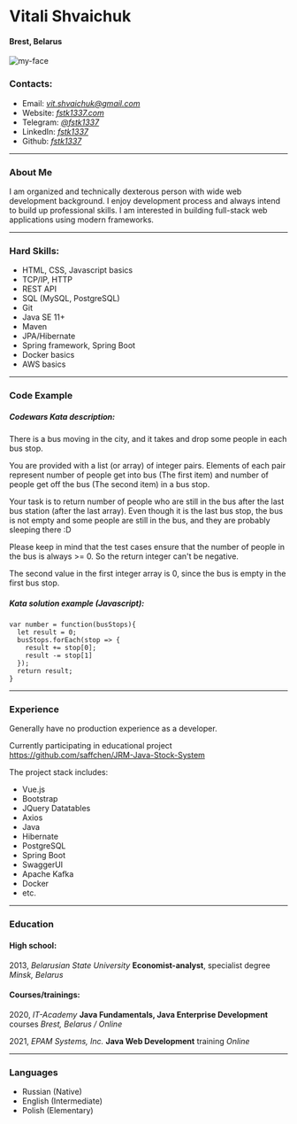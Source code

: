 # Vitali Shvaichuk 
#### Brest, Belarus
![my-face](http://fstk1337.com/assets/me.7376bff3.png)

### Contacts:

- Email: *[vit.shvaichuk@gmail.com](mailto:vit.shvaichuk@gmail.com)*
- Website: *[fstk1337.com](https://fstk1337.com)*
- Telegram: *[@fstk1337](https://t.me/fstk1337)*
- LinkedIn: *[fstk1337](https://www.linkedin.com/in/fstk1337)*
- Github: *[fstk1337](https://github.com/fstk1337)*

---
### About Me

I am organized and technically dexterous person with wide web development background. I enjoy development process and always intend to build up professional skills. I am interested in building full-stack web applications using modern frameworks.

---

### Hard Skills:

- HTML, CSS, Javascript basics
- TCP/IP, HTTP
- REST API
- SQL (MySQL, PostgreSQL)
- Git
- Java SE 11+
- Maven
- JPA/Hibernate
- Spring framework, Spring Boot
- Docker basics
- AWS basics

---

### Code Example

##### Codewars Kata description:

There is a bus moving in the city, and it takes and drop some people in each bus stop.

You are provided with a list (or array) of integer pairs. Elements of each pair represent number of people get into bus (The first item) and number of people get off the bus (The second item) in a bus stop.

Your task is to return number of people who are still in the bus after the last bus station (after the last array). Even though it is the last bus stop, the bus is not empty and some people are still in the bus, and they are probably sleeping there :D

Please keep in mind that the test cases ensure that the number of people in the bus is always >= 0. So the return integer can't be negative.

The second value in the first integer array is 0, since the bus is empty in the first bus stop.

##### Kata solution example (Javascript):

```
var number = function(busStops){
  let result = 0;
  busStops.forEach(stop => {
    result += stop[0];
    result -= stop[1]
  });
  return result;
}
```

---

### Experience

Generally have no production experience as a developer.

Currently participating in educational project https://github.com/saffchen/JRM-Java-Stock-System

The project stack includes:

- Vue.js
- Bootstrap
- JQuery Datatables
- Axios
- Java
- Hibernate
- PostgreSQL
- Spring Boot
- SwaggerUI
- Apache Kafka
- Docker
- etc.

---
### Education

#### High school:
2013, *Belarusian State University*
**Economist-analyst**, specialist degree
*Minsk, Belarus*

#### Courses/trainings:
2020, *IT-Academy*
**Java Fundamentals, Java Enterprise Development** courses
*Brest, Belarus / Online*

2021, *EPAM Systems, Inc.*
**Java Web Development** training
*Online*

---
### Languages

- Russian (Native)
- English (Intermediate)
- Polish (Elementary)